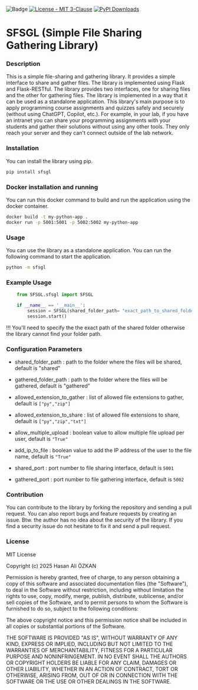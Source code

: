 ![Badge](https://img.shields.io/pypi/v/SFSGL.svg)
[![License - MIT 3-Clause](https://img.shields.io/pypi/l/sfsgl.svg)](https://github.com/hasanaliozkan-dev/sfsgl/blob/main/LICENSE)
[![PyPI Downloads](https://static.pepy.tech/badge/sfsgl?label=PyPI%20Downloads)](https://pepy.tech/projects/sfsgl)

# **SFSGL (Simple File Sharing Gathering Library)**

### Description
This is a simple file-sharing and gathering library. It provides a simple interface to share and gather files. The library is implemented using Flask and Flask-RESTful. The library provides two interfaces, one for sharing files and the other for gathering files. The library is implemented in a way that it can be used as a standalone application. This library's main purpose is to apply programming course assignments and quizzes safely and securely (without using ChatGPT, Copilot, etc.). For example, in your lab, if you have an intranet you can share your programming assignments with your students and gather their solutions without using any other tools. They only reach your server and they can't connect outside of the lab network.

### Installation
You can install the library using pip.

```bash
pip install sfsgl
```

### Docker installation and running
You can run this docker command to build and run the application using the docker container.
```bash
docker build -t my-python-app .
docker run -p 5001:5001 -p 5002:5002 my-python-app
```



### Usage
You can use the library as a standalone application. You can run the following command to start the application.

```bash
python -m sfsgl
```

### Example Usage
```python 
    from SFSGL.sfsgl import SFSGL

    if __name__ == '__main__':
        session = SFSGL(shared_folder_path= "exact_path_to_shared_folder")
        session.start()
```

!!! You'll need to specify the the exact path of the shared folder otherwise the library cannot find your folder path. 



### Configuration Parameters

- shared_folder_path : path to the folder where the files will be shared, default is "shared"

- gathered_folder_path : path to the folder where the files will be gathered, default is "gathered"

- allowed_extension_to_gather : list of allowed file extensions to gather, default is ```["py","zip"]```

- allowed_extension_to_share : list of allowed file extensions to share, default is ```["py","zip","txt"]```

- allow_multiple_upload : boolean value to allow multiple file upload per user, default is ```"True"```

- add_ip_to_file : boolean value to add the IP address of the user to the file name, default is ```"True"```

- shared_port : port number to file sharing interface, default is ```5001```

- gathered_port : port number to file gathering interface, default is ```5002```






### Contribution
You can contribute to the library by forking the repository and sending a pull request. 
You can also report bugs and feature requests by creating an issue. Btw. the author has
no idea about the security of the library. If you find a security issue do not hesitate 
to fix it  and send a pull request. 



### License

MIT License

Copyright (c) 2025 Hasan Ali ÖZKAN

Permission is hereby granted, free of charge, to any person obtaining a copy
of this software and associated documentation files (the "Software"), to deal
in the Software without restriction, including without limitation the rights
to use, copy, modify, merge, publish, distribute, sublicense, and/or sell
copies of the Software, and to permit persons to whom the Software is
furnished to do so, subject to the following conditions:

The above copyright notice and this permission notice shall be included in all
copies or substantial portions of the Software.

THE SOFTWARE IS PROVIDED "AS IS", WITHOUT WARRANTY OF ANY KIND, EXPRESS OR
IMPLIED, INCLUDING BUT NOT LIMITED TO THE WARRANTIES OF MERCHANTABILITY,
FITNESS FOR A PARTICULAR PURPOSE AND NONINFRINGEMENT. IN NO EVENT SHALL THE
AUTHORS OR COPYRIGHT HOLDERS BE LIABLE FOR ANY CLAIM, DAMAGES OR OTHER
LIABILITY, WHETHER IN AN ACTION OF CONTRACT, TORT OR OTHERWISE, ARISING FROM,
OUT OF OR IN CONNECTION WITH THE SOFTWARE OR THE USE OR OTHER DEALINGS IN THE
SOFTWARE.
